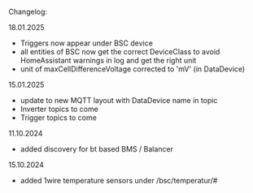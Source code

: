 Changelog:

18.01.2025
- Triggers now appear under BSC device
- all entities of BSC now get the correct DeviceClass to avoid HomeAssistant warnings in log and get the right unit
- unit of maxCellDifferenceVoltage corrected to 'mV' (in DataDevice)

15.01.2025
- update to new MQTT layout with DataDevice name in topic
- Inverter topics to come
- Trigger topics to come

11.10.2024
- added discovery for bt based BMS / Balancer

15.10.2024
- added 1wire temperature sensors under /bsc/temperatur/#
